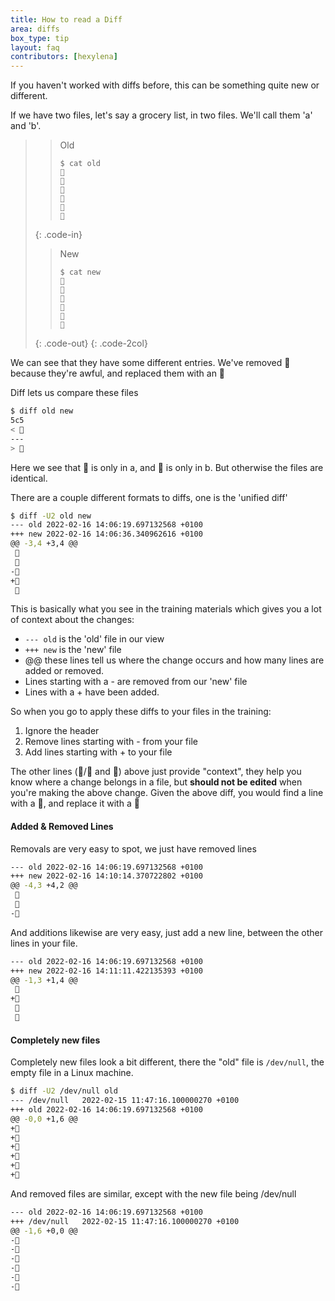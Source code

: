 ```yaml
---
title: How to read a Diff
area: diffs
box_type: tip
layout: faq
contributors: [hexylena]
---
```


If you haven't worked with diffs before, this can be something quite new or different.

If we have two files, let's say a grocery list, in two files. We'll call them 'a' and 'b'.


> > <code-in-title>Old</code-in-title>
> > ```
> > $ cat old
> > 🍎
> > 🍐
> > 🍊
> > 🍋
> > 🍒
> > 🥑
> > ```
> {: .code-in}
>
> > <code-out-title>New</code-out-title>
> > ```
> > $ cat new
> > 🍎
> > 🍐
> > 🍊
> > 🍋
> > 🍍
> > 🥑
> > ```
> {: .code-out}
{: .code-2col}

We can see that they have some different entries. We've removed 🍒 because they're awful, and replaced them with an 🍍

Diff lets us compare these files

```bash
$ diff old new
5c5
< 🍒
---
> 🍍
```

Here we see that 🍒 is only in a, and 🍍 is only in b. But otherwise the files are identical.

There are a couple different formats to diffs, one is the 'unified diff'

```bash
$ diff -U2 old new
--- old	2022-02-16 14:06:19.697132568 +0100
+++ new	2022-02-16 14:06:36.340962616 +0100
@@ -3,4 +3,4 @@
 🍊
 🍋
-🍒
+🍍
 🥑
```

This is basically what you see in the training materials which gives you a lot of context about the changes:

- `--- old` is the 'old' file in our view
- `+++ new` is the 'new' file
- @@ these lines tell us where the change occurs and how many lines are added or removed.
- Lines starting with a - are removed from our 'new' file
- Lines with a + have been added.

So when you go to apply these diffs to your files in the training:

1. Ignore the header
2. Remove lines starting with - from your file
3. Add lines starting with + to your file

The other lines (🍊/🍋 and 🥑) above just provide "context", they help you know where a change belongs in a file, but **should not be edited** when you're making the above change. Given the above diff, you would find a line with a 🍒, and replace it with a 🍍

#### Added & Removed Lines

Removals are very easy to spot, we just have removed lines

```bash
--- old	2022-02-16 14:06:19.697132568 +0100
+++ new	2022-02-16 14:10:14.370722802 +0100
@@ -4,3 +4,2 @@
 🍋
 🍒
-🥑
```

And additions likewise are very easy, just add a new line, between the other lines in your file.

```bash
--- old	2022-02-16 14:06:19.697132568 +0100
+++ new	2022-02-16 14:11:11.422135393 +0100
@@ -1,3 +1,4 @@
 🍎
+🍍
 🍐
 🍊
```

#### Completely new files

Completely new files look a bit different, there the "old" file is `/dev/null`, the empty file in a Linux machine.

```bash
$ diff -U2 /dev/null old
--- /dev/null	2022-02-15 11:47:16.100000270 +0100
+++ old	2022-02-16 14:06:19.697132568 +0100
@@ -0,0 +1,6 @@
+🍎
+🍐
+🍊
+🍋
+🍒
+🥑
```

And removed files are similar, except with the new file being /dev/null

```bash
--- old	2022-02-16 14:06:19.697132568 +0100
+++ /dev/null	2022-02-15 11:47:16.100000270 +0100
@@ -1,6 +0,0 @@
-🍎
-🍐
-🍊
-🍋
-🍒
-🥑
```
